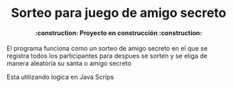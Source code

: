 <h1 align="center"> Sorteo para juego de amigo secreto </h1>

<h4 align="center">
:construction: Proyecto en construcción :construction:
</h4>

<p>El programa funciona como un sorteo de amigo secreto en el que se registra todos los participantes para despues se sorten y se eliga de manera aleatoria su santa o amigo secreto</p>
<p>Esta utilizando logica en Java Scrips</p>
